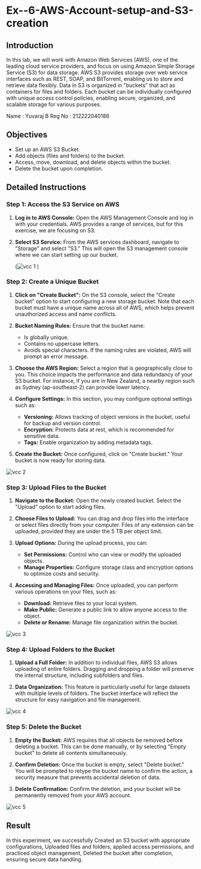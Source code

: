 # Ex--6-AWS-Account-setup-and-S3-creation

## Introduction

In this lab, we will work with Amazon Web Services (AWS), one of the leading cloud service providers, and focus on using Amazon Simple Storage Service (S3) for data storage. AWS S3 provides storage over web service interfaces such as REST, SOAP, and BitTorrent, enabling us to store and retrieve data flexibly. Data in S3 is organized in "buckets" that act as containers for files and folders. Each bucket can be individually configured with unique access control policies, enabling secure, organized, and scalable storage for various purposes.

Name : Yuvaraj B
Reg No : 212222040186


## Objectives

- Set up an AWS S3 Bucket.
- Add objects (files and folders) to the bucket.
- Access, move, download, and delete objects within the bucket.
- Delete the bucket upon completion.

## Detailed Instructions

### Step 1: Access the S3 Service on AWS

1. **Log in to AWS Console:** Open the AWS Management Console and log in with your credentials. AWS provides a range of services, but for this exercise, we are focusing on S3.
   
2. **Select S3 Service:** From the AWS services dashboard, navigate to "Storage" and select "S3." This will open the S3 management console where we can start setting up our bucket.

   (![vcc 1](https://github.com/user-attachments/assets/1cadcdc1-576e-4646-8962-4f4def12f691)
)

### Step 2: Create a Unique Bucket

1. **Click on "Create Bucket":** On the S3 console, select the "Create bucket" option to start configuring a new storage bucket. Note that each bucket must have a unique name across all of AWS, which helps prevent unauthorized access and name conflicts.
   
2. **Bucket Naming Rules:** Ensure that the bucket name:
   - Is globally unique.
   - Contains no uppercase letters.
   - Avoids special characters.
   If the naming rules are violated, AWS will prompt an error message.

3. **Choose the AWS Region:** Select a region that is geographically close to you. This choice impacts the performance and data redundancy of your S3 bucket. For instance, if you are in New Zealand, a nearby region such as Sydney (ap-southeast-2) can provide lower latency.

4. **Configure Settings:** In this section, you may configure optional settings such as:
   - **Versioning:** Allows tracking of object versions in the bucket, useful for backup and version control.
   - **Encryption:** Protects data at rest, which is recommended for sensitive data.
   - **Tags:** Enable organization by adding metadata tags.
   
5. **Create the Bucket:** Once configured, click on "Create bucket." Your bucket is now ready for storing data.

![vcc 2](https://github.com/user-attachments/assets/ee2ea760-9267-4433-9af4-4d709044f362)

### Step 3: Upload Files to the Bucket

1. **Navigate to the Bucket:** Open the newly created bucket. Select the "Upload" option to start adding files.
   
2. **Choose Files to Upload:** You can drag and drop files into the interface or select files directly from your computer. Files of any extension can be uploaded, provided they are under the 5 TB per object limit.
   
3. **Upload Options:** During the upload process, you can:
   - **Set Permissions:** Control who can view or modify the uploaded objects.
   - **Manage Properties:** Configure storage class and encryption options to optimize costs and security.
   
4. **Accessing and Managing Files:** Once uploaded, you can perform various operations on your files, such as:
   - **Download:** Retrieve files to your local system.
   - **Make Public:** Generate a public link to allow anyone access to the object.
   - **Delete or Rename:** Manage file organization within the bucket.

![vcc 3](https://github.com/user-attachments/assets/23a9d070-29c5-4eab-8f8e-4e0df39ce15c)

### Step 4: Upload Folders to the Bucket

1. **Upload a Full Folder:** In addition to individual files, AWS S3 allows uploading of entire folders. Dragging and dropping a folder will preserve the internal structure, including subfolders and files.
   
2. **Data Organization:** This feature is particularly useful for large datasets with multiple levels of folders. The bucket interface will reflect the structure for easy navigation and file management.

![vcc 4](https://github.com/user-attachments/assets/ada03e2e-333d-4462-8636-cc6aaf228cc3)

### Step 5: Delete the Bucket

1. **Empty the Bucket:** AWS requires that all objects be removed before deleting a bucket. This can be done manually, or by selecting "Empty bucket" to delete all contents simultaneously.

2. **Confirm Deletion:** Once the bucket is empty, select "Delete bucket." You will be prompted to retype the bucket name to confirm the action, a security measure that prevents accidental deletion of data.

3. **Delete Confirmation:** Confirm the deletion, and your bucket will be permanently removed from your AWS account.

![vcc 5](https://github.com/user-attachments/assets/f472542a-4a56-490f-bef0-a1af67edd658)

## Result

In this experiment, we successfully Created an S3 bucket with appropriate configurations, Uploaded files and folders, applied access permissions, and practiced object management, Deleted the bucket after completion, ensuring secure data handling.
